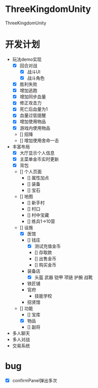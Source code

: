 # ThreeKingdomUnity
ThreeKingdomUnity
# 开发计划
- 玩法demo实现
    - [x] 回合对战
        - [x] 战斗UI
        - [x] 战斗角色
    - [x] 胜利失败
    - [x] 增加逃跑
    - [x] 增加同步血量
    - [x] 修正攻击力
    - [x] 死亡后血量为1
    - [x] 血量过低提醒
    - [x] 增加使用物品
    - [x] 游戏内使用物品
    - [] 招降
    - [] 增加使用舍命一击
- 丰富布局
    - [x] 大厅显示个人信息
    - [x] 主菜单金币实时更新
    - [x] 背包
    - [] 个人页面
        - [] 属性加点
        - [] 装备
        - [] 宝石
    - [] 地图
        - [] 新手村
        - [] 村口
        - [] 村中宝藏 
        - [] 练兵1->10营
    - [] 设施
        - [x] 医馆
        - [] 钱庄
            - [x] 测试充值金币
            - [] 存取款
            - [] 出售金币
            - [] 购买金币
        - 装备店
            - [x] 头盔 武器 铠甲 项链 护腕 战靴
        - 铁匠铺
        - 官府 
            - 技能学校
        - 招贤馆
    - [] 功能
        - [] 宝库
        - [x] 物品
        - [] 副将
- 多人聊天
- 多人对战
- 交易系统


# bug
- [x] confirmPanel弹出多次